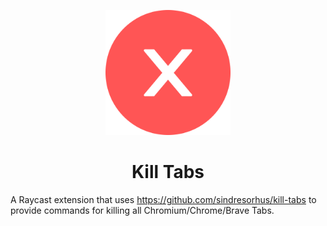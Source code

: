 <p align="center">
  <img src="./assets/command-icon.png" width="200"/>
</p>

<h1 align="center"> Kill Tabs </h1>

A Raycast extension that uses https://github.com/sindresorhus/kill-tabs to provide commands for killing all Chromium/Chrome/Brave Tabs.

